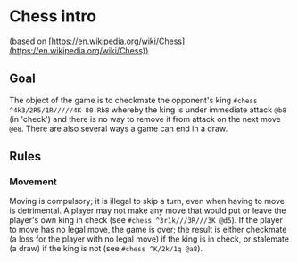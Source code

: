 # Chess intro

(based on [https://en.wikipedia.org/wiki/Chess](https://en.wikipedia.org/wiki/Chess))

## Goal

The object of the game is to checkmate the opponent's king `#chess ^4k3/2R5/1R/////4K 80.Rb8`
whereby the king is under immediate attack `@b8` (in 'check') and there is no way to remove it from attack on the next move `@e8`. There are also several ways a game can end in a draw.

## Rules

### Movement

Moving is compulsory; it is illegal to skip a turn, even when having to move is detrimental.
A player may not make any move that would put or leave the player's own king in check (see `#chess ^3r1k///3R///3K @d5`).
If the player to move has no legal move, the game is over; the result is either checkmate (a loss for the player with no legal move) if the king is in check, or stalemate (a draw) if the king is not (see `#chess ^K/2k/1q @a8`).
